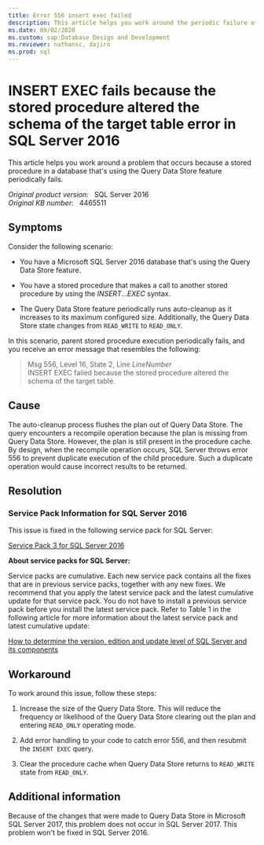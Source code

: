 ```yaml
---
title: Error 556 insert exec failed
description: This article helps you work around the periodic failure of a stored procedure in a database that is using the Query Data Store feature.
ms.date: 09/02/2020
ms.custom: sap:Database Design and Development
ms.reviewer: nathansc, dajiro
ms.prod: sql
---
```

# INSERT EXEC fails because the stored procedure altered the schema of the target table error in SQL Server 2016

This article helps you work around a problem that occurs because a stored procedure in a database that's using the Query Data Store feature periodically fails.

_Original product version:_ &nbsp; SQL Server 2016  
_Original KB number:_ &nbsp; 4465511

## Symptoms

Consider the following scenario:

- You have a Microsoft SQL Server 2016 database that's using the Query Data Store feature.

- You have a stored procedure that makes a call to another stored procedure by using the *INSERT...EXEC* syntax.

- The Query Data Store feature periodically runs auto-cleanup as it increases to its maximum configured size. Additionally, the Query Data Store state changes from `READ_WRITE` to `READ_ONLY`.

In this scenario, parent stored procedure execution periodically fails, and you receive an error message that resembles the following:

> Msg 556, Level 16, State 2, Line *LineNumber*  
INSERT EXEC failed because the stored procedure altered the schema of the target table.

## Cause

The auto-cleanup process flushes the plan out of Query Data Store. The query encounters a recompile operation because the plan is missing from Query Data Store. However, the plan is still present in the procedure cache. By design, when the recompile operation occurs, SQL Server throws error 556 to prevent duplicate execution of the child procedure. Such a duplicate operation would cause incorrect results to be returned.

## Resolution

### Service Pack Information for SQL Server 2016

This issue is fixed in the following service pack for SQL Server:  

[Service Pack 3 for SQL Server 2016](https://support.microsoft.com/help/5003279)

**About service packs for SQL Server:**  

Service packs are cumulative. Each new service pack contains all the fixes that are in previous service packs, together with any new fixes. We recommend that you apply the latest service pack and the latest cumulative update for that service pack. You do not have to install a previous service pack before you install the latest service pack. Refer to Table 1 in the following article for more information about the latest service pack and latest cumulative update:

[How to determine the version, edition and update level of SQL Server and its components](../releases/download-and-install-latest-updates.md)

## Workaround

To work around this issue, follow these steps:

1. Increase the size of the Query Data Store. This will reduce the frequency or likelihood of the Query Data Store clearing out the plan and entering `READ_ONLY` operating mode.

2. Add error handling to your code to catch error 556, and then resubmit the `INSERT EXEC` query.

3. Clear the procedure cache when Query Data Store returns to `READ_WRITE` state from `READ_ONLY`.

## Additional information

Because of the changes that were made to Query Data Store in Microsoft SQL Server 2017, this problem does not occur in SQL Server 2017. This problem won't be fixed in SQL Server 2016.
